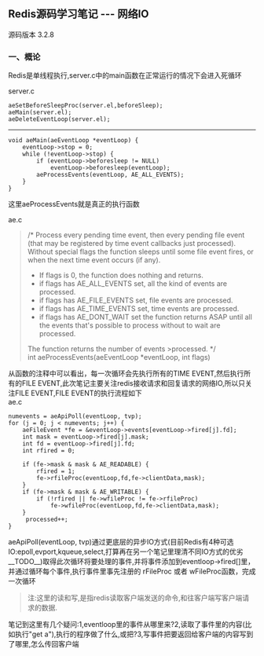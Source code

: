 ## Redis源码学习笔记 --- 网络IO
源码版本 3.2.8

### 一、概论
Redis是单线程执行,server.c中的main函数在正常运行的情况下会进入死循环

server.c

    aeSetBeforeSleepProc(server.el,beforeSleep);
    aeMain(server.el);
    aeDeleteEventLoop(server.el);

---
    void aeMain(aeEventLoop *eventLoop) {
        eventLoop->stop = 0;
        while (!eventLoop->stop) {
            if (eventLoop->beforesleep != NULL)
                eventLoop->beforesleep(eventLoop);
            aeProcessEvents(eventLoop, AE_ALL_EVENTS);
        }
    }

这里aeProcessEvents就是真正的执行函数

ae.c
> /* Process every pending time event, then every pending file event
>  (that may be registered by time event callbacks just processed).
>  Without special flags the function sleeps until some file event
>  fires, or when the next time event occurs (if any).
> 
>  * If flags is 0, the function does nothing and returns.
>  * if flags has AE_ALL_EVENTS set, all the kind of events are processed.
>  * if flags has AE_FILE_EVENTS set, file events are processed.
>  * if flags has AE_TIME_EVENTS set, time events are processed.
>  * if flags has AE_DONT_WAIT set the function returns ASAP until all
> the events that's possible to process without to wait are processed.
> 
> The function returns the number of events >processed. */    
>   int aeProcessEvents(aeEventLoop *eventLoop, int flags)

从函数的注释中可以看出，每一次循环会先执行所有的TIME EVENT,然后执行所有的FILE EVENT,此次笔记主要关注redis接收请求和回复请求的网络IO,所以只关注FILE EVENT,FILE EVENT的执行流程如下  
ae.c  

    numevents = aeApiPoll(eventLoop, tvp);
    for (j = 0; j < numevents; j++) {
        aeFileEvent *fe = &eventLoop->events[eventLoop->fired[j].fd];
        int mask = eventLoop->fired[j].mask;
        int fd = eventLoop->fired[j].fd;
        int rfired = 0;
        
        if (fe->mask & mask & AE_READABLE) {
            rfired = 1;
            fe->rfileProc(eventLoop,fd,fe->clientData,mask);
        }
        if (fe->mask & mask & AE_WRITABLE) {
            if (!rfired || fe->wfileProc != fe->rfileProc)
                fe->wfileProc(eventLoop,fd,fe->clientData,mask);
        }
         processed++;
    }

aeApiPoll(eventLoop, tvp)通过更底层的异步IO方式(目前Redis有4种可选IO:epoll,evport,kqueue,select,打算再在另一个笔记里理清不同IO方式的优劣__TODO__)取得此次循环将要处理的事件,并将事件添加到eventloop->fired[]里，并通过循环每个事件,执行事件里事先注册的 rFileProc 或者 wFileProc函数，完成一次循环
>注:这里的读和写,是指redis读取客户端发送的命令,和往客户端写客户端请求的数据.  

笔记到这里有几个疑问:1,eventloop里的事件从哪里来?2,读取了事件里的内容(比如执行"get a"),执行的程序做了什么,或把?3,写事件把要返回给客户端的内容写到了哪里,怎么传回客户端